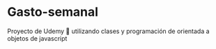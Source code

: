 # Gasto-semanal
Proyecto de Udemy 💜 utilizando clases y programación de orientada a objetos de javascript
